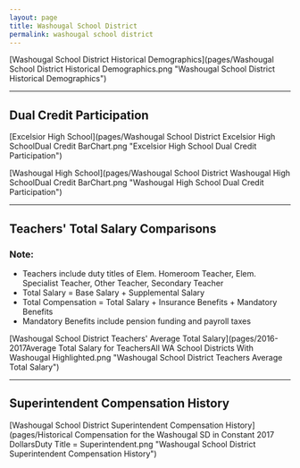 ```yaml
---
layout: page
title: Washougal School District
permalink: washougal school district
---
```



[Washougal School District Historical Demographics](pages/Washougal School District Historical Demographics.png "Washougal School District Historical Demographics")

___

## Dual Credit Participation

[Excelsior High School](pages/Washougal School District Excelsior High SchoolDual Credit BarChart.png "Excelsior High School Dual Credit Participation")

[Washougal High School](pages/Washougal School District Washougal High SchoolDual Credit BarChart.png "Washougal High School Dual Credit Participation")


___

## Teachers' Total Salary Comparisons
### Note:
- Teachers include duty titles of Elem. Homeroom Teacher, Elem. Specialist Teacher, Other Teacher, Secondary Teacher
- Total Salary = Base Salary + Supplemental Salary
- Total Compensation = Total Salary + Insurance Benefits + Mandatory Benefits
- Mandatory Benefits include pension funding and payroll taxes

[Washougal School District Teachers' Average Total Salary](pages/2016-2017Average Total Salary for TeachersAll WA School Districts With Washougal Highlighted.png "Washougal School District Teachers Average Total Salary")


___

## Superintendent Compensation History

[Washougal School District Superintendent Compensation History](pages/Historical Compensation for the Washougal SD in Constant 2017 DollarsDuty Title = Superintendent.png "Washougal School District Superintendent Compensation History")

